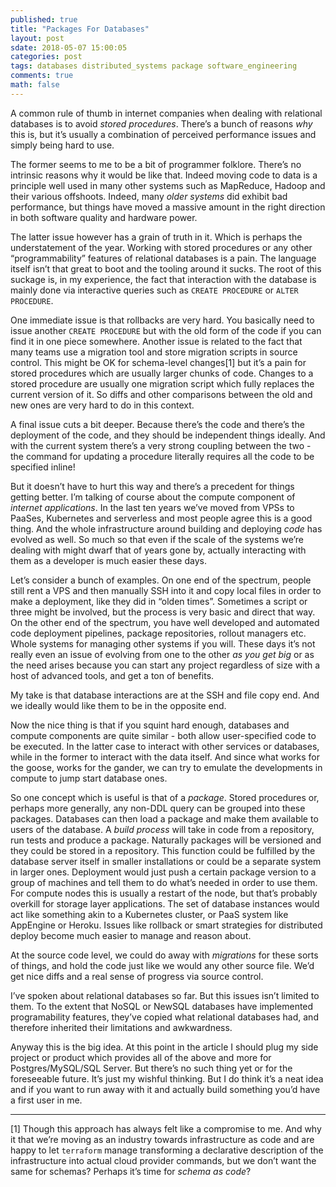 ```yaml
---
published: true
title: "Packages For Databases"
layout: post
sdate: 2018-05-07 15:00:05
categories: post
tags: databases distributed_systems package software_engineering
comments: true
math: false
---
```


A common rule of thumb in internet companies when dealing with relational databases is to avoid _stored procedures_. There’s a bunch of reasons _why_ this is, but it’s usually a combination of perceived performance issues and simply being hard to use.

The former seems to me to be a bit of programmer folklore. There’s no intrinsic reasons why it would be like that. Indeed moving code to data is a principle well used in many other systems such as MapReduce, Hadoop and their various offshoots. Indeed, many _older systems_ did exhibit bad performance, but things have moved a massive amount in the right direction in both software quality and hardware power.

The latter issue however has a grain of truth in it. Which is perhaps the understatement of the year. Working with stored procedures or any other “programmability” features of relational databases is a pain. The language itself isn’t that great to boot and the tooling around it sucks. The root of this suckage is, in my experience, the fact that interaction with the database is mainly done via interactive queries such as `CREATE PROCEDURE` or `ALTER PROCEDURE`.

One immediate issue is that rollbacks are very hard. You basically need to issue another `CREATE PROCEDURE` but with the old form of the code if you can find it in one piece somewhere. Another issue is related to the fact that many teams use a migration tool and store migration scripts in source control. This might be OK for schema-level changes[1] but it’s a pain for stored procedures which are usually larger chunks of code. Changes to a stored procedure are usually one migration script which fully replaces the current version of it. So diffs and other comparisons between the old and new ones are very hard to do in this context.

A final issue cuts a bit deeper. Because there’s the code and there’s the deployment of the code, and they should be independent things ideally. And with the current system there’s a very strong coupling between the two - the command for updating a procedure literally requires all the code to be specified inline!

But it doesn’t have to hurt this way and there’s a precedent for things getting better. I’m talking of course about the compute component of _internet applications_. In the last ten years we’ve moved from VPSs to PaaSes, Kubernetes and serverless and most people agree this is a good thing. And the whole infrastructure around building and deploying _code_ has evolved as well. So much so that even if the scale of the systems we’re dealing with might dwarf that of years gone by, actually interacting with them as a developer is much easier these days.

Let’s consider a bunch of examples. On one end of the spectrum, people still rent a VPS and then manually SSH into it and copy local files in order to make a deployment, like they did in “olden times”. Sometimes a script or three might be involved, but the process is very basic and direct that way. On the other end of the spectrum, you have well developed and automated code deployment pipelines, package repositories, rollout managers etc. Whole systems for managing other systems if you will. These days it’s not really even an issue of evolving from one to the other _as you get big_ or as the need arises because you can start any project regardless of size with a host of advanced tools, and get a ton of benefits.

My take is that database interactions are at the SSH and file copy end. And we ideally would like them to be in the opposite end.

Now the nice thing is that if you squint hard enough, databases and compute components are quite similar - both allow user-specified code to be executed. In the latter case to interact with other services or databases, while in the former to interact with the data itself. And since what works for the goose, works for the gander, we can try to emulate the developments in compute to jump start database ones.

So one concept which is useful is that of a _package_. Stored procedures or, perhaps more generally, any non-DDL query can be grouped into these packages. Databases can then load a package and make them available to users of the database. A _build process_ will take in code from a repository, run tests and produce a package. Naturally packages will be versioned and they could be stored in a repository. This function could be fulfilled by the database server itself in smaller installations or could be a separate system in larger ones.  Deployment would just push a certain package version to a group of machines and tell them to do what’s needed in order to use them. For compute nodes this is usually a restart of the node, but that’s probably overkill for storage layer applications. The set of database instances would act like something akin to a Kubernetes cluster, or PaaS system like AppEngine or Heroku. Issues like rollback or smart strategies for distributed deploy become much easier to manage and reason about.

At the source code level, we could do away with _migrations_ for these sorts of things, and hold the code just like we would any other source file. We’d get nice diffs and a real sense of progress via source control.

I’ve spoken about relational databases so far. But this issues isn’t limited to them. To the extent that NoSQL or NewSQL databases have implemented programability features, they’ve copied what relational databases had, and therefore inherited their limitations and awkwardness.

Anyway this is the big idea. At this point in the article I should plug my side project or product which provides all of the above and more for Postgres/MySQL/SQL Server. But there’s no such thing yet or for the foreseeable future. It’s just my wishful thinking. But I do think it’s a neat idea and if you want to run away with it and actually build something you’d have a first user in me.

---
[1] Though this approach has always felt like a compromise to me. And why it that we’re moving as an industry towards infrastructure as code and are happy to let `terraform` manage transforming a declarative description of the infrastructure into actual cloud provider commands, but we don’t want the same for schemas? Perhaps it’s time for _schema as code_?
